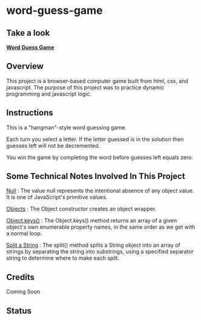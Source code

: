 # word-guess-game

## Take a look

**[Word Guess Game](https://andrewpetersondev.github.io/word-guess-game/)**

## Overview

This project is a browser-based computer game built from html, css, and javascript. The purpose of this project was to practice dynamic programming and javascript logic.

## Instructions

This is a "hangman"-style word guessing game.

Each turn you select a letter. If the letter guessed is in the solution then guesses left will not be decremented.

You win the game by completing the word before guesses left equals zero.

## Some Technical Notes Involved In This Project

[Null](https://developer.mozilla.org/en-US/docs/Web/JavaScript/Reference/Global_Objects/null)
: The value null represents the intentional absence of any object value. It is one of JavaScript's primitive values.

[Objects](https://developer.mozilla.org/en-US/docs/Web/JavaScript/Reference/Global_Objects/Object)
: The Object constructor creates an object wrapper.

[Object.keys()](https://developer.mozilla.org/en-US/docs/Web/JavaScript/Reference/Global_Objects/Object/keys)
: The Object.keys() method returns an array of a given object's own enumerable property names, in the same order as we get with a normal loop.

[Split a String](https://developer.mozilla.org/en-US/docs/Web/JavaScript/Reference/Global_Objects/String/split)
: The split() method splits a String object into an array of strings by separating the string into substrings, using a specified separator string to determine where to make each split.

## Credits

Coming Soon

## Status
